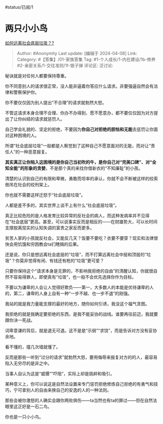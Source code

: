 #status/已阅/1

# 两只小小鸟

[如何远离社会底层垃圾？?](https://www.zhihu.com/question/406766991/answer/3457803161)

> Author: #Anonymity
> Last update: [编辑于 2024-04-08]
> Link:
> Category: #【答集】/01-家族答集
> Tag: #1-个人成长/1-内在建设/1b-修养 #2-亲密关系/1-交往准则/1f-银子弹
> 评论区:
> 泛讨论:

秘诀就是对任何人都要保持尊重。

你不同意别人的请求很正常，没人能非逼着你答应什么请求。非要强逼自然会有法律和警察保护你。

你不要仅仅因为别人提出“不合理”的请求就勃然大怒。

不管这请求本身合理不合理、你办不办得到、愿不愿意办，都不要仅仅因为对方提出了让你纠结的请求就惩罚人。

自己学会礼貌的、坚定的拒绝，不要因为**你自己对拒绝的胆怯和无能**去惩罚让你面对这种困境的人。

所谓“社会底层垃圾”一般都是人察觉到了这种自己不愿意面对的无能，而对让“责任人”的一种恶意报复。

**其实真正让你陷入这困境的是你自己当初吹的牛，是你自己对“完美口碑”、对“全知全能”的形象的贪婪**，不是那个真的来找你借新衣的“不知廉耻”的小孩。

清楚的认识到自己的有限和卑微，勇敢而坦率的承认，你就不会不断被这样的绞索倒吊在社会的绞刑架上。

你也就不需要这样迁怒于“社会底层垃圾”。

人都是差不多的，其实世界上谈不上有什么“社会底层垃圾”。

真正比较危险的是人格发育比较异常的反社会的病人，而这种发病率并不见得在“社会底层”更高。甚至，可以说事实反而是相反的——在财雄势大，可以长时间支撑脱离现实的认知失调的富贵之家反而更多。

贫苦人家的小孩就反社会，又能反几天？饭要不要吃？衣要不要穿？现实和法律很快会用饥饿和穷困教会ta们瞎搞的后果。

还是说，你只是想远离社会底层的“垃圾”，而不打算远离社会中层和顶层的“垃圾”？你莫非觉得有闲、有钱还有枪的“垃圾”更可爱？

只要你保持这个“请求本身是无罪的，不影响我拒绝的自由”的清醒认知，你就很自然不容易得罪人，即使真有“垃圾”，也一般不会优先选择你作为目标。

不要以为谦卑的人会让人觉得好欺负——第一，大多数人的本能是优待谦卑的人的，第二，谦卑的人身上自有一种“一步不越、也一步不退”的刚强。

我站的就是我力量能支撑的最好的地方，随你如何引诱，我没这个福气贪图。

我拒绝的就是我确定要拒绝的东西，是我不能妥协的战线。谁要再往前迈，我就要跟你决一死战。

词卑意谦的背后，就是退无可退。这不是是“示弱”“求饶”，而是告诉对方没有妥协余地。

看不懂的，撞几次墙就懂了。

反而是那些一听到“过分的请求”就勃然大怒，要用侮辱来报复对方的的人，最容易陷入无穷尽的是非之中。

当事人自认为这是“威慑”“吓阻”，实际上却是挑衅和吸引。

某种意义上，你可以说这是自然法设置来专门惩罚拒绝修炼自己拒绝的有勇气和技巧，宁可拿别人的自由来换自己的安逸的人的一种法则。

那些会被你激怒的人确实会跟你两败俱伤——ta当然也有ta的罪过——但在自然法眼里这正好是一石二鸟。

你也是一只小小鸟。
